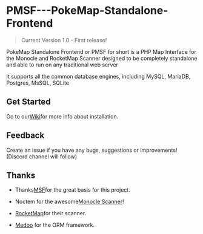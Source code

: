 # PMSF---PokeMap-Standalone-Frontend

> Current Version 1.0 - First release!

PokeMap Standalone Frontend or PMSF for short is a PHP Map Interface for the Monocle and RocketMap Scanner designed to be completely standalone and able to run on any traditional web server

It supports all the common database engines, including MySQL, MariaDB, Postgres, MsSQL, SQLite

## Get Started
Go to our[Wiki](https://github.com/Glennmen/PMSF/wiki)for more info about installation.

## Feedback
Create an issue if you have any bugs, suggestions or improvements! (Discord channel will follow)

## Thanks

* Thanks[MSF](https://github.com/Nuro/MSF)for the great basis for this project.

* Noctem for the awesome[Monocle Scanner](https://github.com/Noctem/Monocle)!

* [RocketMap](https://github.com/RocketMap/RocketMap)for their scanner.

* [Medoo](http://medoo.in) for the ORM framework.